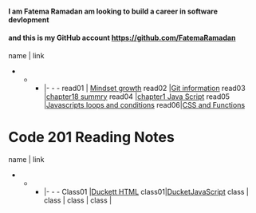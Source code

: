 

#### I am Fatema Ramadan am looking to build a career in software devlopment 
#### and this is my GitHub account https://github.com/FatemaRamadan 

name | link 
- - - |- - - 
read01 | [Mindset growth](https://fatemaramadan.github.io/reading-notes/read01.md)
read02 |[Git information](https://fatemaramadan.github.io/reading-notes/read02)
read03 |[chapter18 summry](https://fatemaramadan.github.io/reading-notes/read03)
read04 |[chapter1 Java Script](https://fatemaramadan.github.io/reading-notes/read04)
read05 |[Javascripts loops and conditions](https://fatemaramadan.github.io/reading-notes/read05.md)
read06|[CSS and Functions](https://fatemaramadan.github.io/reading-notes/read06)

# Code 201 Reading Notes

name | link 
- - - |- - - 
Class01 |[Duckett HTML](https://fatemaramadan.github.io/reading-notes/class01.md)
class01|[DucketJavaScript](https://fatemaramadan.github.io/reading-notes/class001)
class |
class |
class |
class |